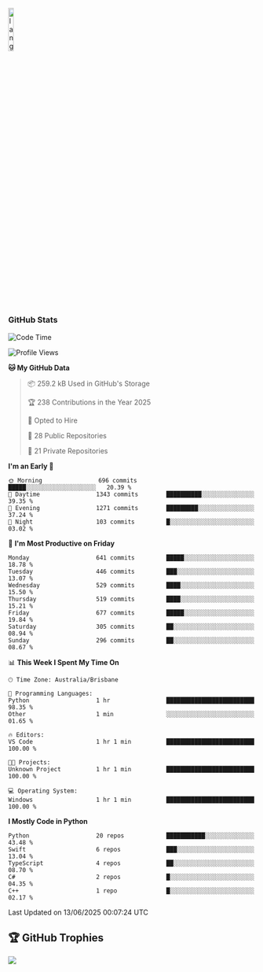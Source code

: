 <p align="left"><img width=15%" src="https://github.com/alansmathew/alansmathew/raw/master/lang.gif" alt="lang image here" /></p>

# <h3 align="left">GitHub Stats</h3>

<!--START_SECTION:waka-->
![Code Time](http://img.shields.io/badge/Code%20Time-575%20hrs%2046%20mins-blue)

![Profile Views](http://img.shields.io/badge/Profile%20Views-3-blue)

**🐱 My GitHub Data** 

> 📦 259.2 kB Used in GitHub's Storage 
 > 
> 🏆 238 Contributions in the Year 2025
 > 
> 💼 Opted to Hire
 > 
> 📜 28 Public Repositories 
 > 
> 🔑 21 Private Repositories 
 > 
**I'm an Early 🐤** 

```text
🌞 Morning                696 commits         █████░░░░░░░░░░░░░░░░░░░░   20.39 % 
🌆 Daytime                1343 commits        ██████████░░░░░░░░░░░░░░░   39.35 % 
🌃 Evening                1271 commits        █████████░░░░░░░░░░░░░░░░   37.24 % 
🌙 Night                  103 commits         █░░░░░░░░░░░░░░░░░░░░░░░░   03.02 % 
```
📅 **I'm Most Productive on Friday** 

```text
Monday                   641 commits         █████░░░░░░░░░░░░░░░░░░░░   18.78 % 
Tuesday                  446 commits         ███░░░░░░░░░░░░░░░░░░░░░░   13.07 % 
Wednesday                529 commits         ████░░░░░░░░░░░░░░░░░░░░░   15.50 % 
Thursday                 519 commits         ████░░░░░░░░░░░░░░░░░░░░░   15.21 % 
Friday                   677 commits         █████░░░░░░░░░░░░░░░░░░░░   19.84 % 
Saturday                 305 commits         ██░░░░░░░░░░░░░░░░░░░░░░░   08.94 % 
Sunday                   296 commits         ██░░░░░░░░░░░░░░░░░░░░░░░   08.67 % 
```


📊 **This Week I Spent My Time On** 

```text
🕑︎ Time Zone: Australia/Brisbane

💬 Programming Languages: 
Python                   1 hr                █████████████████████████   98.35 % 
Other                    1 min               ░░░░░░░░░░░░░░░░░░░░░░░░░   01.65 % 

🔥 Editors: 
VS Code                  1 hr 1 min          █████████████████████████   100.00 % 

🐱‍💻 Projects: 
Unknown Project          1 hr 1 min          █████████████████████████   100.00 % 

💻 Operating System: 
Windows                  1 hr 1 min          █████████████████████████   100.00 % 
```

**I Mostly Code in Python** 

```text
Python                   20 repos            ███████████░░░░░░░░░░░░░░   43.48 % 
Swift                    6 repos             ███░░░░░░░░░░░░░░░░░░░░░░   13.04 % 
TypeScript               4 repos             ██░░░░░░░░░░░░░░░░░░░░░░░   08.70 % 
C#                       2 repos             █░░░░░░░░░░░░░░░░░░░░░░░░   04.35 % 
C++                      1 repo              █░░░░░░░░░░░░░░░░░░░░░░░░   02.17 % 
```




 Last Updated on 13/06/2025 00:07:24 UTC
<!--END_SECTION:waka-->

## 🏆 GitHub Trophies

![](https://github-profile-trophy.vercel.app/?username=samh06&theme=discord&no-frame=true&no-bg=false&margin-w=4)

